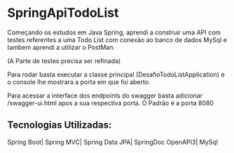 # SpringApiTodoList
Começando os estudos em Java Spring, aprendi a construir uma API com testes referentes a uma Todo List com conexão ao banco de dados MySql e tambem aprendi a utilizar o PostMan.


(A Parte de testes precisa ser refinada)

Para rodar basta executar a classe principal (DesafioTodoListApplication) e o console lhe mostrara a porta em que foi aberto.

Para acessar a interface dos endpoints do swagger basta adicionar /swagger-ui.html apos a sua respectiva porta.
O Padrão é a porta 8080

## Tecnologias Utilizadas:
Spring Boot|
Spring MVC|
Spring Data JPA|
SpringDoc OpenAPI3|
MySql
